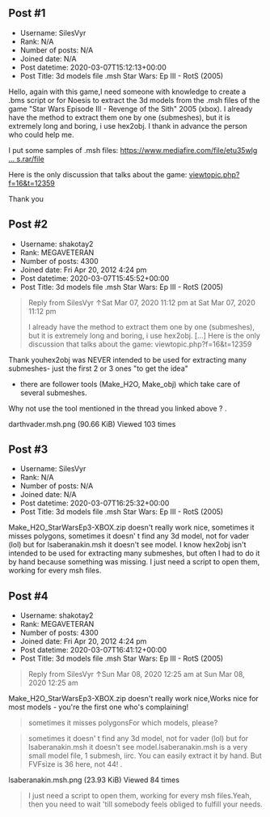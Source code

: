 ## Post #1
- Username: SilesVyr
- Rank: N/A
- Number of posts: N/A
- Joined date: N/A
- Post datetime: 2020-03-07T15:12:13+00:00
- Post Title: 3d models file .msh Star Wars: Ep III - RotS (2005)

Hello, again with this game,I need someone with knowledge to create a .bms script or for Noesis to extract the 3d models from the .msh files of the game "Star Wars Episode III - Revenge of the Sith" 2005 (xbox). I already have the method to extract them one by one (submeshes), but it is extremely long and boring, i use hex2obj. I thank in advance the person who could help me.

I put some samples of .msh files:
[https://www.mediafire.com/file/etu35wlg ... s.rar/file](https://www.mediafire.com/file/etu35wlgn5vf5r5/Samples.rar/file)

Here is the only discussion that talks about the game: [viewtopic.php?f=16&t=12359](https://forum.xentax.com/viewtopic.php?f=16&t=12359)

Thank you
## Post #2
- Username: shakotay2
- Rank: MEGAVETERAN
- Number of posts: 4300
- Joined date: Fri Apr 20, 2012 4:24 pm
- Post datetime: 2020-03-07T15:45:52+00:00
- Post Title: 3d models file .msh Star Wars: Ep III - RotS (2005)

> Reply from SilesVyr ↑Sat Mar 07, 2020 11:12 pm at Sat Mar 07, 2020 11:12 pm
>
> I already have the method to extract them one by one (submeshes), but it is extremely long and boring, i use hex2obj. 
[...]
Here is the only discussion that talks about the game: viewtopic.php?f=16&t=12359

Thank youhex2obj was NEVER intended to be used for extracting many submeshes- just the first 2 or 3 ones "to get the idea"
- there are follower tools (Make_H2O, Make_obj) which take care of several submeshes.

Why not use the tool mentioned in the thread you linked above ?
.



darthvader.msh.png (90.66 KiB) Viewed 103 times
## Post #3
- Username: SilesVyr
- Rank: N/A
- Number of posts: N/A
- Joined date: N/A
- Post datetime: 2020-03-07T16:25:32+00:00
- Post Title: 3d models file .msh Star Wars: Ep III - RotS (2005)

Make_H2O_StarWarsEp3-XBOX.zip doesn't really work nice, sometimes it misses polygons, sometimes it doesn' t find any 3d model, not for vader (lol) but for lsaberanakin.msh it doesn't see model. I know hex2obj isn't intended to be used for extracting many submeshes, but often I had to do it by hand because something was missing. I just need a script to open them, working for every msh files.
## Post #4
- Username: shakotay2
- Rank: MEGAVETERAN
- Number of posts: 4300
- Joined date: Fri Apr 20, 2012 4:24 pm
- Post datetime: 2020-03-07T16:41:12+00:00
- Post Title: 3d models file .msh Star Wars: Ep III - RotS (2005)

> Reply from SilesVyr ↑Sun Mar 08, 2020 12:25 am at Sun Mar 08, 2020 12:25 am
>
> 
Make_H2O_StarWarsEp3-XBOX.zip doesn't really work nice,Works nice for most models - you're the first one who's complaining! 

> sometimes it misses polygonsFor which models, please?

> sometimes it doesn' t find any 3d model, not for vader (lol) but for lsaberanakin.msh it doesn't see model.lsaberanakin.msh is a very small model file, 1 submesh, iirc. You can easily extract it by hand. But FVFsize is 36 here, not 44!
.



lsaberanakin.msh.png (23.93 KiB) Viewed 84 times



> I just need a script to open them, working for every msh files.Yeah, then you need to wait 'till somebody feels obliged to fulfill your needs.

